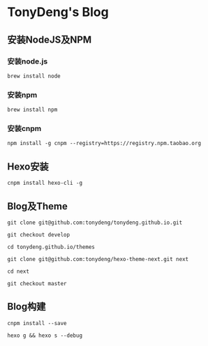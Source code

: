 # TonyDeng's Blog

## 安装NodeJS及NPM

### 安装node.js

```
brew install node
```

### 安装npm

```
brew install npm
```

### 安装cnpm

```
npm install -g cnpm --registry=https://registry.npm.taobao.org
```

## Hexo安装

```
cnpm install hexo-cli -g
```

## Blog及Theme

```
git clone git@github.com:tonydeng/tonydeng.github.io.git

git checkout develop

cd tonydeng.github.io/themes

git clone git@github.com:tonydeng/hexo-theme-next.git next

cd next

git checkout master
```

## Blog构建

```
cnpm install --save

hexo g && hexo s --debug
```
